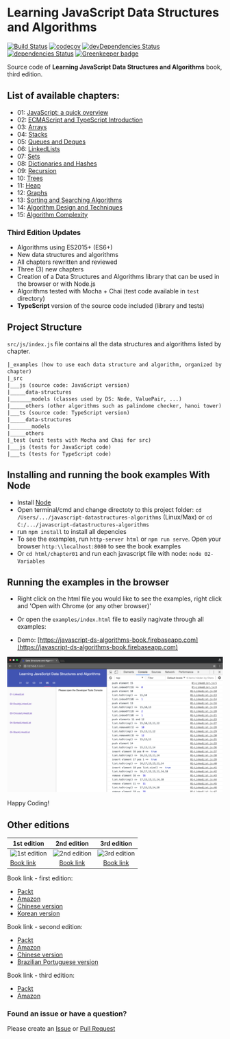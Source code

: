 Learning JavaScript Data Structures and Algorithms
====================================

[![Build Status](https://travis-ci.org/loiane/javascript-datastructures-algorithms.svg?branch=master)](https://travis-ci.org/loiane/javascript-datastructures-algorithms)
[![codecov](https://codecov.io/gh/loiane/javascript-datastructures-algorithms/branch/master/graph/badge.svg)](https://codecov.io/gh/loiane/javascript-datastructures-algorithms)
[![devDependencies Status](https://david-dm.org/loiane/javascript-datastructures-algorithms/dev-status.svg)](https://david-dm.org/loiane/javascript-datastructures-algorithms?type=dev)
[![dependencies Status](https://david-dm.org/loiane/javascript-datastructures-algorithms/status.svg)](https://david-dm.org/loiane/javascript-datastructures-algorithms)
[![Greenkeeper badge](https://badges.greenkeeper.io/loiane/javascript-datastructures-algorithms.svg)](https://greenkeeper.io/)


Source code of **Learning JavaScript Data Structures and Algorithms** book, third edition.

## List of available chapters:

* 01: [JavaScript: a quick overview](https://github.com/loiane/javascript-datastructures-algorithms/tree/third-edition/examples/chapter01_02)
* 02: [ECMAScript and TypeScript Introduction](https://github.com/loiane/javascript-datastructures-algorithms/tree/third-edition/examples/chapter01_02)
* 03: [Arrays](https://github.com/loiane/javascript-datastructures-algorithms/tree/third-edition/examples/chapter03)
* 04: [Stacks](https://github.com/loiane/javascript-datastructures-algorithms/tree/third-edition/examples/chapter04)
* 05: [Queues and Deques](https://github.com/loiane/javascript-datastructures-algorithms/tree/third-edition/examples/chapter05)
* 06: [LinkedLists](https://github.com/loiane/javascript-datastructures-algorithms/tree/third-edition/examples/chapter06)
* 07: [Sets](https://github.com/loiane/javascript-datastructures-algorithms/tree/third-edition/examples/chapter07)
* 08: [Dictionaries and Hashes](https://github.com/loiane/javascript-datastructures-algorithms/tree/third-edition/examples/chapter08)
* 09: [Recursion](https://github.com/loiane/javascript-datastructures-algorithms/tree/third-edition/examples/chapter09)
* 10: [Trees](https://github.com/loiane/javascript-datastructures-algorithms/tree/third-edition/examples/chapter10)
* 11: [Heap](https://github.com/loiane/javascript-datastructures-algorithms/tree/third-edition/examples/chapter11)
* 12: [Graphs](https://github.com/loiane/javascript-datastructures-algorithms/tree/third-edition/examples/chapter12)
* 13: [Sorting and Searching Algorithms](https://github.com/loiane/javascript-datastructures-algorithms/tree/third-edition/examples/chapter13)
* 14: [Algorithm Design and Techniques](https://github.com/loiane/javascript-datastructures-algorithms/tree/third-edition/examples/chapter14)
* 15: [Algorithm Complexity](https://github.com/loiane/javascript-datastructures-algorithms/tree/third-edition/examples/chapter15)

### Third Edition Updates

* Algorithms using ES2015+ (ES6+)
* New data structures and algorithms
* All chapters rewritten and reviewed 
* Three (3) new chapters
* Creation of a Data Structures and Algorithms library that can be used in the browser or with Node.js
* Algorithms tested with Mocha + Chai (test code available in `test` directory)
* **TypeScript** version of the source code included (library and tests)

## Project Structure

`src/js/index.js` file contains all the data structures and algorithms listed by chapter.

```
|_examples (how to use each data structure and algorithm, organized by chapter)
|_src 
|___js (source code: JavaScript version)
|_____data-structures
|_______models (classes used by DS: Node, ValuePair, ...)
|_____others (other algorithms such as palindome checker, hanoi tower)
|___ts (source code: TypeScript version)
|_____data-structures
|_______models
|_____others
|_test (unit tests with Mocha and Chai for src)
|___js (tests for JavaScript code)
|___ts (tests for TypeScript code)
```

## Installing and running the book examples With Node

* Install [Node](https://nodejs.org)
* Open terminal/cmd and change directoty to this project folder: `cd /Users/.../javascript-datastructures-algorithms` (Linux/Max) or `cd C:/.../javascript-datastructures-algorithms`
* run `npm install` to install all depencies
* To see the examples, run `http-server html` or `npm run serve`. Open your browser `http:\\localhost:8080` to see the book examples
* Or `cd html/chapter01` and run each javascript file with node: `node 02-Variables`

## Running the examples in the browser

* Right click on the html file you would like to see the examples, right click and 'Open with Chrome (or any other browser)'

* Or open the `examples/index.html` file to easily nagivate through all examples:

* Demo: [https://javascript-ds-algorithms-book.firebaseapp.com](https://javascript-ds-algorithms-book.firebaseapp.com)

<img src="examples/examples-screenshot.png">

Happy Coding!

## Other editions

| 1st edition   | 2nd edition   | 3rd edition   | 
| ------------- |:-------------:|:-------------:| 
| ![1st edition](https://images-na.ssl-images-amazon.com/images/I/51xXGv7QlBL._SX403_BO1,204,203,200_.jpg)      | ![2nd edition](https://images-na.ssl-images-amazon.com/images/I/51PWJ%2BoKc2L._SX403_BO1,204,203,200_.jpg) | ![3rd edition](https://images-na.ssl-images-amazon.com/images/I/41oSXp3VztL._SX404_BO1,204,203,200_.jpg) |
| [Book link](http://amzn.to/1Y1OWPx)| [Book link](http://amzn.to/1TSkcA1)| [Book link](http://a.co/cbMlYmJ)|

Book link - first edition:
  - [Packt](https://www.packtpub.com/application-development/learning-javascript-data-structures-and-algorithms)
  - [Amazon](http://amzn.to/1Y1OWPx)
  - [Chinese version](http://www.ituring.com.cn/book/1613)
  - [Korean version](http://www.acornpub.co.kr/book/javascript-data-structure)

Book link - second edition:
 - [Packt](https://www.packtpub.com/web-development/learning-javascript-data-structures-and-algorithms-second-edition)
 - [Amazon](http://amzn.to/1TSkcA1)
 - [Chinese version](http://www.ituring.com.cn/book/2029)
 - [Brazilian Portuguese version](https://novatec.com.br/livros/estruturas-de-dados-algoritmos-em-javascript/)

 Book link - third edition:
 - [Packt](https://www.packtpub.com/web-development/learning-javascript-data-structures-and-algorithms-third-edition)
 - [Amazon](http://a.co/cbMlYmJ)

### Found an issue or have a question?

Please create an [Issue](https://github.com/loiane/javascript-datastructures-algorithms/issues) or [Pull Request](https://github.com/loiane/javascript-datastructures-algorithms/pulls) 
